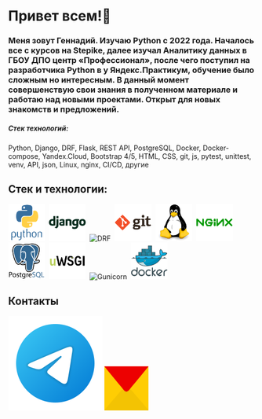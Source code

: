 # Привет всем!👋

### Меня зовут Геннадий. Изучаю Python c 2022 года. Началось все с курсов на Stepike, далее изучал Аналитику данных в ГБОУ ДПО центр «Профессионал», после чего поступил на разработчика Python в у Яндекс.Практикум, обучение было сложным но интересным. В данный момент совершенствую свои знания в полученном материале и работаю над новыми проектами. Открыт для новых знакомств и предложений.

##### Стек технологий: 
Python, Django, DRF, Flask, REST API, PostgreSQL, Docker, Docker-compose, Yandex.Cloud, Bootstrap 4/5, HTML, CSS, git, js, pytest, unittest, venv, API, json, Linux, nginx, CI/CD, другие



## Стек и технологии:

<div>
  <img src="https://github.com/devicons/devicon/blob/master/icons/python/python-original-wordmark.svg" title="Python" alt="Python" width="75" height="75"/>&nbsp;
  <img src="https://github.com/devicons/devicon/blob/master/icons/django/django-plain-wordmark.svg" title="Django" alt="Django" width="75" height="75"/>&nbsp;
  <img src="https://www.django-rest-framework.org/img/logo.png" title="DRF" alt="DRF" width="80" height="40"/>&nbsp;
  <img src="https://github.com/devicons/devicon/blob/master/icons/git/git-original-wordmark.svg" title="Git" alt="Git" width="75" height="75"/>&nbsp;
  <img src="https://github.com/devicons/devicon/blob/master/icons/linux/linux-original.svg" title="Linux" alt="Linux" width="75" height="75"/>&nbsp;
  <img src="https://github.com/devicons/devicon/blob/master/icons/nginx/nginx-original.svg" title="Nginx" alt="Nginx" width="75" height="75"/>&nbsp;
  <img src="https://github.com/devicons/devicon/blob/master/icons/postgresql/postgresql-original-wordmark.svg" title="PostgreSQL" alt="PostgreSQL" width="75" height="75"/>&nbsp;
  <img src="https://github.com/devicons/devicon/blob/master/icons/uwsgi/uwsgi-original.svg" title="uWsgi" alt="uWsgi" width="75" height="75"/>&nbsp;
  <img src="https://gunicorn.org/images/logo.jpg" title="Gunicorn" alt="Gunicorn" width="80" height="40"/>&nbsp;
  <img src="https://github.com/devicons/devicon/blob/master/icons/docker/docker-original-wordmark.svg" title="Docker" alt="Docker" width="75" height="75"/>&nbsp;
</div>


## Контакты
[<img src="./file/telegram.svg">](https://t.me/Gena_U)
[<img src="./file/Yandex.svg" width="90px" height="90px">](mailto:gennadyumikashvili@yandex.com)
